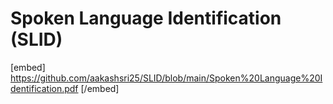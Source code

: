 # Spoken Language Identification (SLID)

[embed] https://github.com/aakashsri25/SLID/blob/main/Spoken%20Language%20Identification.pdf [/embed]
